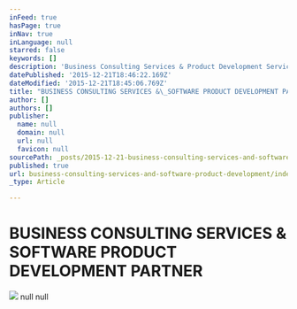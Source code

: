 ```yaml
---
inFeed: true
hasPage: true
inNav: true
inLanguage: null
starred: false
keywords: []
description: 'Business Consulting Services & Product Development Services'
datePublished: '2015-12-21T18:46:22.169Z'
dateModified: '2015-12-21T18:45:06.769Z'
title: "BUSINESS CONSULTING SERVICES &\_SOFTWARE PRODUCT DEVELOPMENT PARTNER"
author: []
authors: []
publisher:
  name: null
  domain: null
  url: null
  favicon: null
sourcePath: _posts/2015-12-21-business-consulting-services-and-software-product-development.md
published: true
url: business-consulting-services-and-software-product-development/index.html
_type: Article

---
```

# BUSINESS CONSULTING SERVICES & SOFTWARE PRODUCT DEVELOPMENT PARTNER
![](https://the-grid-user-content.s3-us-west-2.amazonaws.com/1bd81504-355e-4e20-9165-0e1b16574810.jpg)
null
null
